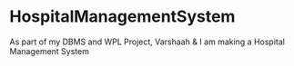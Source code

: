 # HospitalManagementSystem

As part of my DBMS and WPL Project, Varshaah & I am making a Hospital Management System



